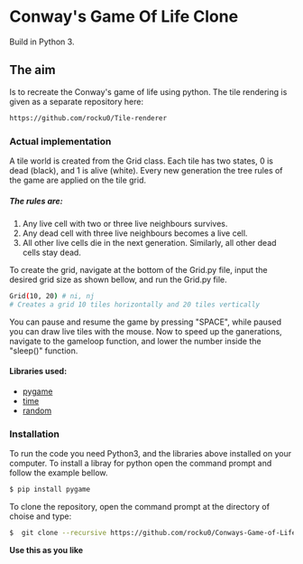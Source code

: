 # Conway's Game Of Life Clone

Build in Python 3.
## The aim
Is to recreate the Conway's game of life using python. The tile rendering is given as a separate repository here:
```sh
https://github.com/rocku0/Tile-renderer
```
### Actual implementation
A tile world is created from the Grid class. Each tile has two states, 0 is dead (black), and 1 is alive (white). Every new generation the tree rules of the game are applied on the tile grid. 
##### The rules are:
1. Any live cell with two or three live neighbours survives.
2. Any dead cell with three live neighbours becomes a live cell.
3. All other live cells die in the next generation. Similarly, all other dead cells stay dead.
 
To create the grid, navigate at the bottom of the Grid.py file, input the desired grid size as shown bellow, and run the Grid.py file.
```sh
Grid(10, 20) # ni, nj
# Creates a grid 10 tiles horizontally and 20 tiles vertically
```
You can pause and resume the game by pressing "SPACE", while paused you can draw live tiles with the mouse.
Now to speed up the ganerations, navigate to the gameloop function, and lower the number inside the "sleep()" function.
#### Libraries used:
- [pygame]
- [time]
- [random]

### Installation
To run the code you need Python3, and the libraries above installed on your computer.
To install a libray for python open the command prompt and follow the example bellow.

```sh
$ pip install pygame
```

To clone the repository, open the command prompt at the directory of choise and type:
```sh
$  git clone --recursive https://github.com/rocku0/Conways-Game-of-Life.git
```

**Use this as you like**

   [pygame]: <https://www.pygame.org/docs/>
   [time]: <https://docs.python.org/3/library/time.html>
   [random]: <https://docs.python.org/3/library/random.html>
